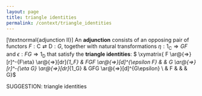 ```yaml
---
layout: page
title: triangle identities
permalink: /context/triangle_identities
---
```

[\textnormal{adjunction II}] An **adjunction** consists of an opposing pair of functors $F : \mathsf{C} \rightleftarrows \mathsf{D} : G$, together with natural transformations $\eta : 1_\mathsf{C} \Rightarrow GF$ and $\epsilon : FG \Rightarrow 1_\mathsf{D}$ that satisfy the **triangle identities**:
$ \xymatrix{ F \ar@{=>}[r]^-{F\eta} \ar@{=>}[dr]_{1_F} & FGF \ar@{=>}[d]^{\epsilon F}  & & G \ar@{=>}[r]^-{\eta G} \ar@{=>}[dr]_{1_G} & GFG \ar@{=>}[d]^{G\epsilon} \\ & F & & & G}$


SUGGESTION: triangle identities